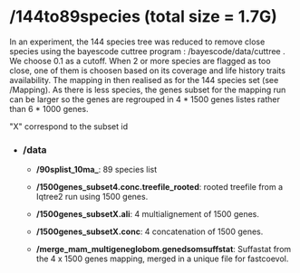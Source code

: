 # **/144to89species** (total size = 1.7G)

In an experiment, the 144 species tree was reduced to remove close species using the bayescode cuttree program : /bayescode/data/cuttree <chronogram> <cutoff> <out>.
We choose 0.1 as a cutoff.
When 2 or more species are flagged as too close, one of them is choosen based on its coverage and life history traits availability.
The mapping in then realised as for the 144 species set (see /Mapping).
As there is less species, the genes subset for the mapping run can be larger so the genes are regrouped in 4 * 1500 genes listes rather than 6 * 1000 genes.

"X" correspond to the subset id

- ### **/data**	

	- **/90splist_10ma_**:  89 species list
	
	- **/1500genes_subset4.conc.treefile_rooted**: rooted treefile from a Iqtree2 run using 1500 genes.
	
	- **/1500genes_subsetX.ali**: 4 multialignement of 1500 genes. 
	
	- **/1500genes_subsetX.conc**: 4 concatenation of 1500 genes.
		
	- **/merge_mam_multigeneglobom.genedsomsuffstat**: Suffastat from the 4 x 1500 genes mapping, merged in a unique file for fastcoevol.
